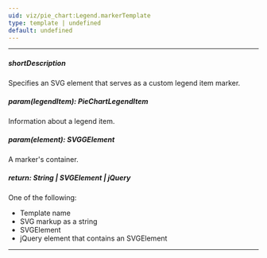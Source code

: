 ```yaml
---
uid: viz/pie_chart:Legend.markerTemplate
type: template | undefined
default: undefined
---
```

---
##### shortDescription
Specifies an SVG element that serves as a custom legend item marker.

##### param(legendItem): PieChartLegendItem
Information about a legend item.

##### param(element): SVGGElement
A marker's container.

##### return: String | SVGElement | jQuery
One of the following:

- Template name
- SVG markup as a string
- SVGElement
- jQuery element that contains an SVGElement

---
